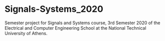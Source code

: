 # Signals-Systems_2020
Semester project for Signals and Systems course, 3rd Semester 2020 of the Electrical and Computer Engineering School at the National Technical University of Athens.
